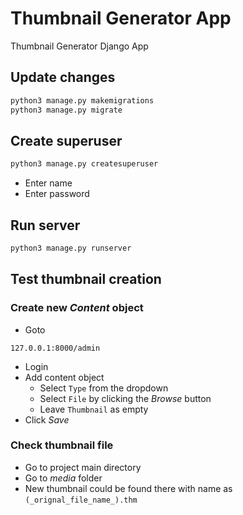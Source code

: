 # Thumbnail Generator App
Thumbnail Generator Django App

## Update changes
```bash
python3 manage.py makemigrations
python3 manage.py migrate
```

## Create superuser
```bash
python3 manage.py createsuperuser
```
+ Enter name
+ Enter password

## Run server
```bash
python3 manage.py runserver
```

## Test thumbnail creation

### Create new _Content_ object
+ Goto
```
127.0.0.1:8000/admin
```
+ Login
+ Add content object
  * Select ``` Type ``` from the dropdown
  * Select ``` File ``` by clicking the _Browse_ button
  * Leave ``` Thumbnail ``` as empty
+ Click _Save_

### Check thumbnail file
+ Go to project main directory
+ Go to _media_ folder
+ New thumbnail could be found there with name as ``` (_orignal_file_name_).thm ```

